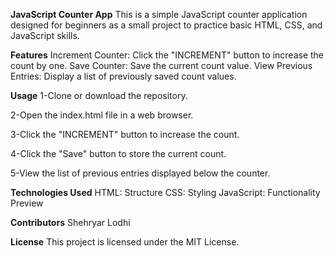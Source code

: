 **JavaScript Counter App**
This is a simple JavaScript counter application designed for beginners as a small project to practice basic HTML, CSS, and JavaScript skills.

**Features**
Increment Counter:     		Click the "INCREMENT" button to increase the count by one.
Save Counter:          		Save the current count value.
View Previous Entries: 		Display a list of previously saved count values.

**Usage**
1-Clone or download the repository.

2-Open the index.html file in a web browser.

3-Click the "INCREMENT" button to increase the count.

4-Click the "Save" button to store the current count.

5-View the list of previous entries displayed below the counter.

**Technologies Used**
HTML: Structure
CSS: Styling
JavaScript: Functionality Preview

**Contributors**
Shehryar Lodhi

**License**
This project is licensed under the MIT License.
